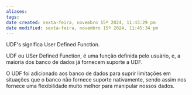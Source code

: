 ```yaml
---
aliases: 
tags: 
date created: sexta-feira, novembro 15º 2024, 11:43:29 pm
date modified: sexta-feira, novembro 15º 2024, 11:45:34 pm
---
```

UDF's significa User Defined Function.

UDF ou USer Defined Function, é uma função definida pelo usuário, e, a maioria dos banco de dados já fornecem suporte a UDF.

O UDF foi adicionado aos banco de dados para suprir limitações em situações que o banco não fornece suporte nativamente, sendo assim nos fornece uma flexibilidade muito melhor para manipular nossos dados.